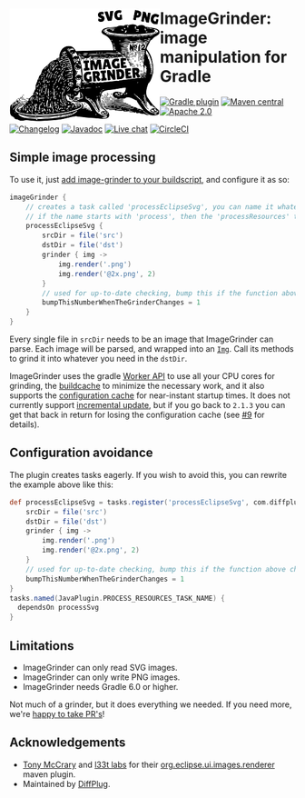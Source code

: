 # <img align="left" src="images/image-grinder.png">ImageGrinder:<br>image manipulation for Gradle

<!---freshmark shields
output = [
    link(shield('Gradle plugin', 'plugins.gradle.org', 'com.diffplug.image-grinder', 'blue'), 'https://plugins.gradle.org/plugin/com.diffplug.image-grinder'),
    link(shield('Maven central', 'mavencentral', 'available', 'blue'), 'https://search.maven.org/artifact/com.diffplug.gradle/image-grinder'),
    link(shield('Apache 2.0', 'license', 'apache-2.0', 'blue'), 'https://tldrlegal.com/license/apache-license-2.0-(apache-2.0)'),
    '',
    link(shield('Changelog', 'changelog', versionLast, 'brightgreen'), 'CHANGES.md'),
    link(shield('Javadoc', 'javadoc', 'yes', 'brightgreen'), 'https://javadoc.io/doc/com.diffplug.gradle/image-grinder/{{versionLast}}/index.html'),
    link(shield('Live chat', 'gitter', 'chat', 'brightgreen'), 'https://gitter.im/diffplug/image-grinder'),
    link(image('CircleCI', 'https://circleci.com/gh/diffplug/image-grinder.svg?style=shield'), 'https://circleci.com/gh/diffplug/image-grinder')
    ].join('\n');
-->
[![Gradle plugin](https://img.shields.io/badge/plugins.gradle.org-com.diffplug.image--grinder-blue.svg)](https://plugins.gradle.org/plugin/com.diffplug.image-grinder)
[![Maven central](https://img.shields.io/badge/mavencentral-available-blue.svg)](https://search.maven.org/artifact/com.diffplug.gradle/image-grinder)
[![Apache 2.0](https://img.shields.io/badge/license-apache--2.0-blue.svg)](https://tldrlegal.com/license/apache-license-2.0-(apache-2.0))

[![Changelog](https://img.shields.io/badge/changelog-2.2.1-brightgreen.svg)](CHANGES.md)
[![Javadoc](https://img.shields.io/badge/javadoc-yes-brightgreen.svg)](https://javadoc.io/doc/com.diffplug.gradle/image-grinder/2.2.1/index.html)
[![Live chat](https://img.shields.io/badge/gitter-chat-brightgreen.svg)](https://gitter.im/diffplug/image-grinder)
[![CircleCI](https://circleci.com/gh/diffplug/image-grinder.svg?style=shield)](https://circleci.com/gh/diffplug/image-grinder)
<!---freshmark /shields -->

<!---freshmark javadoc
output = prefixDelimiterReplace(input, 'https://javadoc.io/doc/com.diffplug.gradle/image-grinder/', '/', versionLast);
-->

## Simple image processing

To use it, just [add image-grinder to your buildscript](https://plugins.gradle.org/plugin/com.diffplug.image-grinder), and configure it as so:

```groovy
imageGrinder {
    // creates a task called 'processEclipseSvg', you can name it whatever you want
    // if the name starts with 'process', then the 'processResources' task will depend on it
    processEclipseSvg {
        srcDir = file('src')
        dstDir = file('dst')
        grinder { img ->
            img.render('.png')
            img.render('@2x.png', 2)
        }
        // used for up-to-date checking, bump this if the function above changes
        bumpThisNumberWhenTheGrinderChanges = 1
    }
}
```

Every single file in `srcDir` needs to be an image that ImageGrinder can parse.  Each image will be parsed, and wrapped into an [`Img`](https://javadoc.io/doc/com.diffplug.gradle/image-grinder/2.2.1/com/diffplug/gradle/imagegrinder/Img.html). Call its methods to grind it into whatever you need in the `dstDir`.

ImageGrinder uses the gradle [Worker API](https://docs.gradle.org/6.6/userguide/custom_tasks.html#worker_api) to use all your CPU cores for grinding, the [buildcache](https://docs.gradle.org/6.6/userguide/build_cache.html) to minimize the necessary work, and it also supports the [configuration cache](https://docs.gradle.org/6.6/userguide/configuration_cache.html) for near-instant startup times. It does not currently support [incremental update](https://docs.gradle.org/6.0/userguide/custom_tasks.html#incremental_tasks), but if you go back to `2.1.3` you can get that back in return for losing the configuration cache (see [#9](https://github.com/diffplug/image-grinder/pull/9) for details).


## Configuration avoidance

The plugin creates tasks eagerly. If you wish to avoid this, you can rewrite the example above like this:

```gradle
def processEclipseSvg = tasks.register('processEclipseSvg', com.diffplug.gradle.imagegrinder.ImageGrinderTask) {
    srcDir = file('src')
    dstDir = file('dst')
    grinder { img ->
        img.render('.png')
        img.render('@2x.png', 2)
    }
    // used for up-to-date checking, bump this if the function above changes
    bumpThisNumberWhenTheGrinderChanges = 1
}
tasks.named(JavaPlugin.PROCESS_RESOURCES_TASK_NAME) {
  dependsOn processSvg
}
```

## Limitations

- ImageGrinder can only read SVG images.
- ImageGrinder can only write PNG images.
- ImageGrinder needs Gradle 6.0 or higher.

Not much of a grinder, but it does everything we needed.  If you need more, we're [happy to take PR's](CONTRIBUTING.md)!

<!---freshmark /javadoc -->

## Acknowledgements

* [Tony McCrary](https://github.com/enleeten) and [l33t labs](http://www.l33tlabs.com/) for their [org.eclipse.ui.images.renderer](https://github.com/tomsontom/org.eclipse.ui-split/tree/0402ebd10a57f9c2ca5cd2da3479470f98f70973/bundles/org.eclipse.ui.images.renderer) maven plugin.
* Maintained by [DiffPlug](https://www.diffplug.com/).
